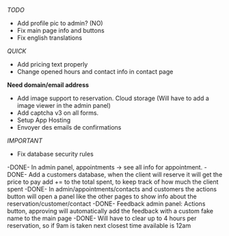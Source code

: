 *TODO*

- Add profile pic to admin? (NO)
- Fix main page info and buttons
- Fix english translations

*QUICK*
- Add pricing text properly
- Change opened hours and contact info in contact page

**Need domain/email address**
- Add image support to reservation. Cloud storage (Will have to add a image viewer in the admin panel)
- Add captcha v3 on all forms.
- Setup App Hosting
- Envoyer des emails de confirmations

*IMPORTANT*
- Fix database security rules

-DONE- In admin panel, appointments -> see all info for appointment.
-DONE- Add a customers database, when the client will reserve it will get the price to pay add += to the total spent, to keep track of how much the client spent
-DONE- In admin/appointments/contacts and customers the actions button will open a panel like the other pages to show info about the reservation/customer/contact
-DONE- Feedback admin panel: Actions button, approving will automatically add the feedback with a custom fake name to the main page
-DONE- Will have to clear up to 4 hours per reservation, so if 9am is taken next closest time available is 12am
